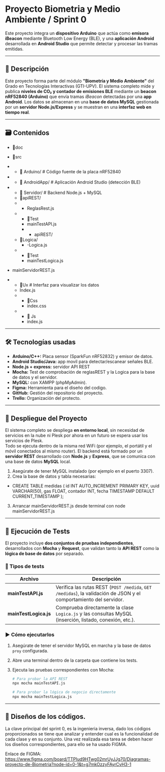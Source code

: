 # Proyecto Biometria y Medio Ambiente / Sprint 0

Este proyecto integra un **dispositivo Arduino** que actúa como **emisora iBeacon** mediante Bluetooth Low Energy (BLE), y una **aplicación Android** desarrollada en **Android Studio** que permite detectar y procesar las tramas emitidas.

---

## 📌 Descripción

Este proyecto forma parte del módulo **"Biometría y Medio Ambiente"** del Grado en Tecnologías Interactivas (GTI-UPV). El sistema completo mide y publica **niveles de CO₂ y contador de emisiones BLE** mediante un **beacon nRF52840 (Arduino)** que envía tramas *iBeacon* detectadas por una **app Android**. Los datos se almacenan en una **base de datos MySQL** gestionada por un **servidor Node.js/Express** y se muestran en una **interfaz web en tiempo real**.

---

## 🗃️ Contenidos

- 📂doc

- 📂src
- - 📁 Arduino/ # Código fuente de la placa nRF52840
- - 📁 AndroidApp/ # Aplicación Android Studio (detección BLE)
- - 📂 Servidor/ # Backend Node.js + MySQL
  - 📂apiREST/
  - - ReglasRest.js
  - - 📁Test
    - mainTestAPI.js
    -   - apiREST/
  - 📂Logica/
    - -Logica.js
  - - 📁Test
    - mainTestLogica.js
 - mainServidorREST.js
- - 📂Ux # Interfaz para visualizar los datos
  - Index.js
  - - 📁Css
    - index.css
  - - 📁 Js
    - index.js

---

## 🛠️ Tecnologías usadas

- **Arduino/C++:** Placa sensor (SparkFun nRF52832) y emisor de datos.
- **Android Studio/Java:** app movil para detectar/escanear señales BLE.
- **Node.js + express:** servidor API REST
- **Mocha:** Test de comprobación de reglasREST y la Logica para la base de datos y el servidor.
- **MySQL:** con XAMPP (phpMyAdmin).
- **Figma:** Herramienta para el diseño del codigo.
- **GitHub:** Gestión del repositorio del proyecto.
- **Trello:** Organización del protecto.

---
## 🚀 Despliegue del Proyecto

El sistema completo se despliega **en entorno local**, sin necesidad de servicios en la nube ni Plesk por ahora en un futuro se espera usar los servicios de Plesk.  
Todo se ejecuta dentro de la misma red WiFi (por ejemplo, el portátil y el móvil conectados al mismo router).
El backend está formado por un **servidor REST** desarrollado con **Node.js** y **Express**, que se comunica con una base de datos **MySQL** local.  
1. Asegúrate de tener MySQL instalado (por ejemplo en el puerto 3307).  
2. Crea la base de datos y tabla necesarias: 
- CREATE TABLE medidas (
     id INT AUTO_INCREMENT PRIMARY KEY,
     uuid VARCHAR(50),
     gas FLOAT,
     contador INT,
     fecha TIMESTAMP DEFAULT CURRENT_TIMESTAMP
   );

 3. Arrancar mainServidorREST.js desde terminal con node mainServidorREST.js


---
## 🧪 Ejecución de Tests

El proyecto incluye **dos conjuntos de pruebas independientes**, desarrollados con **Mocha** y **Request**, que validan tanto la **API REST** como la **lógica de base de datos** por separado.

### 🧩 Tipos de tests

| Archivo | Descripción |
|----------|--------------|
| **mainTestAPI.js** | Verifica las rutas REST (`POST /medida`, `GET /medidas`), la validación de JSON y el comportamiento del servidor. |
| **mainTestLogica.js** | Comprueba directamente la clase `Logica.js` y las consultas MySQL (inserción, listado, conexión, etc.). |

### ▶️ Cómo ejecutarlos

1. Asegúrate de tener el servidor MySQL en marcha y la base de datos `proy` configurada.  
2. Abre una terminal dentro de la carpeta que contiene los tests.  
3. Ejecuta las pruebas correspondientes con Mocha:

   ```bash
   # Para probar la API REST
   npx mocha mainTestAPI.js

   # Para probar la lógica de negocio directamente
   npx mocha mainTestLogica.js


---
## 📑 Diseños de los códigos.

La clave principal del sprint 0, es la ingenieria inversa, dado los códigos proporcionados se tiene que analizar y entender cual es la funcionalidad de cada clase y en su conjunto. Una vez realizada esa tarea se deben hacer los diseños correspondientes, para ello se ha usado FIGMA.

Enlace de FIGMA: https://www.figma.com/board/TTPIud9HTwg02mrUyJJg70/Diagramas-proyecto-de-Biometria?node-id=0-1&t=g7mkOzzyFAyrCvH3-1
